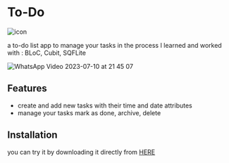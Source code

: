 # To-Do
![icon](https://github.com/omar546/digits_pro-app/assets/71936776/f07a738f-9eff-48ae-8ce8-6e964cf09e01)


a to-do list app to manage your tasks 
in the process I learned and worked with : BLoC, Cubit, SQFLite

![WhatsApp Video 2023-07-10 at 21 45 07](https://github.com/omar546/digits_pro-app/assets/71936776/e1081325-f99d-4ecc-9bab-9c05acc65700)


## Features
- create and add new tasks with their time and date attributes
- manage your tasks mark as done, archive, delete  

## Installation

you can try it by downloading it directly from <a href="">HERE</a>


